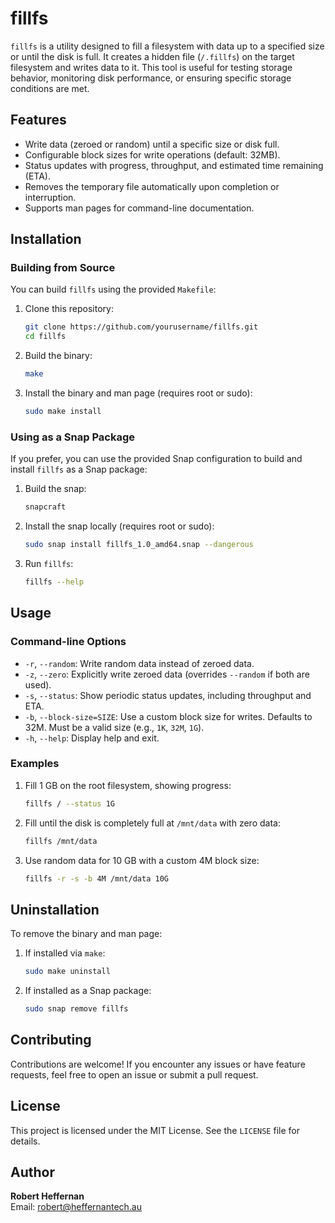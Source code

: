 
# fillfs

`fillfs` is a utility designed to fill a filesystem with data up to a specified size or until the disk is full. It creates a hidden file (`/.fillfs`) on the target filesystem and writes data to it. This tool is useful for testing storage behavior, monitoring disk performance, or ensuring specific storage conditions are met.

## Features

- Write data (zeroed or random) until a specific size or disk full.
- Configurable block sizes for write operations (default: 32MB).
- Status updates with progress, throughput, and estimated time remaining (ETA).
- Removes the temporary file automatically upon completion or interruption.
- Supports man pages for command-line documentation.

## Installation

### Building from Source

You can build `fillfs` using the provided `Makefile`:

1. Clone this repository:
   ```bash
   git clone https://github.com/yourusername/fillfs.git
   cd fillfs
   ```

2. Build the binary:
   ```bash
   make
   ```

3. Install the binary and man page (requires root or sudo):
   ```bash
   sudo make install
   ```

### Using as a Snap Package

If you prefer, you can use the provided Snap configuration to build and install `fillfs` as a Snap package:

1. Build the snap:
   ```bash
   snapcraft
   ```

2. Install the snap locally (requires root or sudo):
   ```bash
   sudo snap install fillfs_1.0_amd64.snap --dangerous
   ```

3. Run `fillfs`:
   ```bash
   fillfs --help
   ```

## Usage

### Command-line Options

- `-r`, `--random`: Write random data instead of zeroed data.
- `-z`, `--zero`: Explicitly write zeroed data (overrides `--random` if both are used).
- `-s`, `--status`: Show periodic status updates, including throughput and ETA.
- `-b`, `--block-size=SIZE`: Use a custom block size for writes. Defaults to 32M. Must be a valid size (e.g., `1K`, `32M`, `1G`).
- `-h`, `--help`: Display help and exit.

### Examples

1. Fill 1 GB on the root filesystem, showing progress:
   ```bash
   fillfs / --status 1G
   ```

2. Fill until the disk is completely full at `/mnt/data` with zero data:
   ```bash
   fillfs /mnt/data
   ```

3. Use random data for 10 GB with a custom 4M block size:
   ```bash
   fillfs -r -s -b 4M /mnt/data 10G
   ```

## Uninstallation

To remove the binary and man page:

1. If installed via `make`:
   ```bash
   sudo make uninstall
   ```

2. If installed as a Snap package:
   ```bash
   sudo snap remove fillfs
   ```

## Contributing

Contributions are welcome! If you encounter any issues or have feature requests, feel free to open an issue or submit a pull request.

## License

This project is licensed under the MIT License. See the `LICENSE` file for details.

## Author

**Robert Heffernan**  
Email: [robert@heffernantech.au](mailto:robert@heffernantech.au)
